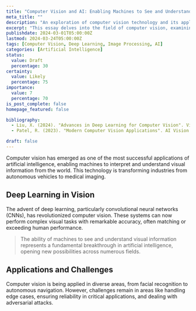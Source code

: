 ```yaml
---
title: "Computer Vision and AI: Enabling Machines to See and Understand"
meta_title: ""
description: "An exploration of computer vision technology and its applications in artificial intelligence"
excerpt: "This essay delves into the field of computer vision, examining how AI systems process and understand visual information. From object detection to scene understanding, we explore the technologies enabling machines to interpret the visual world."
publishdate: 2024-03-01T05:00:00Z
lastmod: 2024-03-24T05:00:00Z
tags: [Computer Vision, Deep Learning, Image Processing, AI]
categories: [Artificial Intelligence]
status:
  value: Draft
  percentage: 30
certainty:
  value: Likely
  percentage: 75
importance:
  value: 7
  percentage: 70
is_post_complete: false
homepage_featured: false

bibliography:
  - Liu, X. (2024). "Advances in Deep Learning for Computer Vision". Vision Computing Journal, 5(2), 78-96.
  - Patel, R. (2023). "Modern Computer Vision Applications". AI Vision Review, 3(4), 156-174.

draft: false
---
```


Computer vision has emerged as one of the most successful applications of artificial intelligence, enabling machines to interpret and understand visual information from the world. This technology is transforming industries from autonomous vehicles to medical imaging.

## Deep Learning in Vision

The advent of deep learning, particularly convolutional neural networks (CNNs), has revolutionized computer vision. These systems can now perform complex visual tasks with remarkable accuracy, often matching or exceeding human performance.

> The ability of machines to see and understand visual information represents a fundamental breakthrough in artificial intelligence, opening new possibilities across numerous fields.

## Applications and Challenges

Computer vision is being applied in diverse areas, from facial recognition to autonomous navigation. However, challenges remain in areas like handling edge cases, ensuring reliability in critical applications, and dealing with adversarial attacks.

